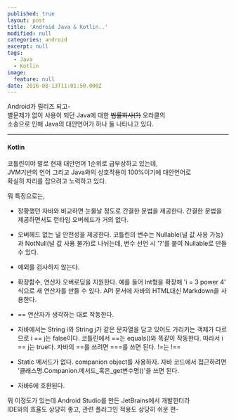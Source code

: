 ```yaml
---
published: true
layout: post
title: 'Android Java & Kotlin..'
modified: null
categories: android
excerpt: null
tags:
  - Java
  - Kotlin
image:
  feature: null
date: 2016-08-13T11:01:50.000Z
---
```


Android가 릴리즈 되고-  
별문제가 없이 사용이 되던 Java에 대한 ~~법률회사(?)~~ 오라클의  
소송으로 인해 Java의 대안언어가 하나 둘 나타나고 있다.  

---
#### Kotlin

코틀린이야 말로 현재 대안언어 1순위로 급부상하고 있는데,  
JVM기반의 언어 그리고 Java와의 상호작용이 100%이기에 대안언어로  
확실히 자리를 잡으려고 노력하고 있다.  

뭐 특징으로는,

- 장황했던 자바와 비교하면 눈물날 정도로 간결한 문법을 제공한다. 간결한 문법을 제공하면서도 런타임 오버헤드가 거의 없다.
- 오버헤드 없는 널 안전성을 제공한다. 코틀린의 변수는 Nullable(널 값 사용 가능)과 NotNull(널 값 사용 불가)로 나뉘는데, 변수 선언 시 '?'를 붙여 Nullable로 만들 수 있다.
- 예외를 검사하지 않는다.
- 확장함수, 연산자 오버로딩을 지원한다.
  예를 들어 Int형을 확장해 'i = 3 power 4' 식으로 새 연산자를 만들 수 있다.
  API 문서에 자바의 HTML대신 Markdown을 사용한다.

- == 연산자가 생각하는 대로 작동한다.
- 자바에서는 String i와 String j가 같은 문자열을 담고 있어도 가리키는 객체가 다르므로 i == j는 false이다. 코틀린에서 ==는 equals()와 똑같이 작동한다. 따라서 i == j는 true다. 자바의 ==를 쓰려면 ===를 쓰면 된다. !=는 !== 
- Static 메서드가 없다. companion object를 사용하자. 자바 코드에서 접근하려면 '클래스명.Companion.메서드_혹은_get변수명()'을 쓰면 된다.
- 자바6에 호환된다.  

뭐 이정도가 있는데 Android Studio를 만든 JetBrains에서 개발한터라  
IDE와의 효율도 상당히 좋고, 관련 플러그인 적용도 상당히 쉬운 편-  


